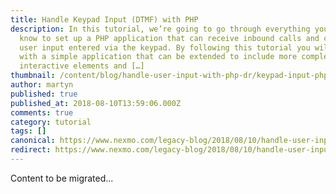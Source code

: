 ```yaml
---
title: Handle Keypad Input (DTMF) with PHP
description: In this tutorial, we’re going to go through everything you need to
  know to set up a PHP application that can receive inbound calls and capture
  user input entered via the keypad. By following this tutorial you will end up
  with a simple application that can be extended to include more complex,
  interactive elements and […]
thumbnail: /content/blog/handle-user-input-with-php-dr/keypad-input-php.png
author: martyn
published: true
published_at: 2018-08-10T13:59:06.000Z
comments: true
category: tutorial
tags: []
canonical: https://www.nexmo.com/legacy-blog/2018/08/10/handle-user-input-with-php-dr
redirect: https://www.nexmo.com/legacy-blog/2018/08/10/handle-user-input-with-php-dr
---
```


Content to be migrated...
